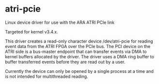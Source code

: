# atri-pcie
Linux device driver for use with the ARA ATRI PCIe link

Targeted for kernel v3.4.x.

This driver creates a read-only character device /dev/atri-pcie for reading
event data from the ATRI FPGA over the PCIe bus.  The PCI device on the
ATRI side is a bus-master endpoint that can transfer events via DMA to
kernel buffers allocated by the driver.  The driver uses a DMA ring buffer
to buffer transferred events before they are read out by a user.

Currently the device can only be opened by a single process at a time and
is not intended for multithreaded reading.

